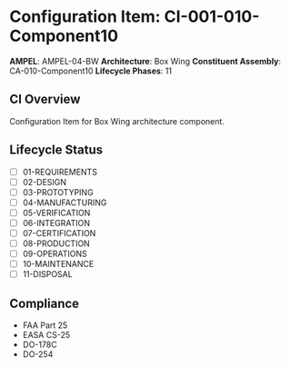 # Configuration Item: CI-001-010-Component10

**AMPEL**: AMPEL-04-BW
**Architecture**: Box Wing
**Constituent Assembly**: CA-010-Component10
**Lifecycle Phases**: 11

## CI Overview
Configuration Item for Box Wing architecture component.

## Lifecycle Status
- [ ] 01-REQUIREMENTS
- [ ] 02-DESIGN
- [ ] 03-PROTOTYPING
- [ ] 04-MANUFACTURING
- [ ] 05-VERIFICATION
- [ ] 06-INTEGRATION
- [ ] 07-CERTIFICATION
- [ ] 08-PRODUCTION
- [ ] 09-OPERATIONS
- [ ] 10-MAINTENANCE
- [ ] 11-DISPOSAL

## Compliance
- FAA Part 25
- EASA CS-25
- DO-178C
- DO-254
